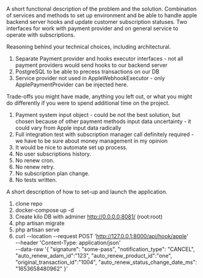 A short functional description of the problem and the solution.
Combination of services and methods to set up environment and be able to handle apple backend server hooks and update 
customer subscription statuses. Two interfaces for work with payment provider and on general service to operate with subscriptions.


Reasoning behind your technical choices, including architectural.
1. Separate Payment provider and hooks executor interfaces - not all payment providers would send hooks to our backend server
2. PostgreSQL to be able to precess transactions on our DB
3. Service provider not used in AppleWebhookExecutor - only ApplePaymentProvider can be injected here.


Trade-offs you might have made, anything you left out, or what you might do differently if you were to spend additional time on the project.
1. Payment system input object - could be not the best solution, but chosen because of other payment methods input data uncertainty - it could vary from Apple input data radically
2. Full integration test with subscription manager call definitely required - we have to be sure about money management in my opinion
3. It would be nice to automate set up process.
4. No user subscriptions history.
5. No renew cron.
6. No renew retry.
7. No subscription plan change.
8. No tests written.

A short description of how to set-up and launch the application.
1. clone repo
2. docker-compose up -d
3. Create kilo DB with adminer http://0.0.0.0:8081/ (root:root)
4. php artisan migrate
5. php artisan serve
6. curl --location --request POST 'http://127.0.0.1:8000/api/hook/apple' \
   --header 'Content-Type: application/json' \
   --data-raw '{
   "signature": "some-pass",
   "notification_type": "CANCEL",
   "auto_renew_adam_id":"123",
   "auto_renew_product_id":"one",
   "original_transaction_id":"1004",
   "auto_renew_status_change_date_ms": "1653658480962"
   }'
